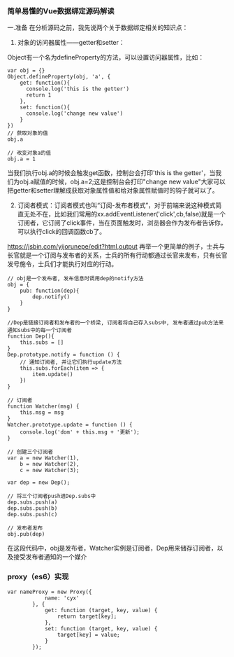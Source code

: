 ### 简单易懂的Vue数据绑定源码解读
一.准备
在分析源码之前，我先说两个关于数据绑定相关的知识点：

1. 对象的访问器属性——getter和setter：

Object有一个名为defineProperty的方法，可以设置访问器属性，比如：
```
var obj = {}
Object.defineProperty(obj, 'a', {
    get: function(){
      console.log('this is the getter')
      return 1
    },
    set: function(){
      console.log('change new value')
    }
})
// 获取对象的值
obj.a

// 改变对象a的值
obj.a = 1
```
当我们执行obj.a的时候会触发get函数，控制台会打印'this is the getter'，当我们为obj.a赋值的时候，obj.a=2;这是控制台会打印"change new value"大家可以把getter和setter理解成获取对象属性值和给对象属性赋值时的钩子就可以了。

2. 订阅者模式：订阅者模式也叫“订阅-发布者模式”，对于前端来说这种模式简直无处不在，比如我们常用的xx.addEventListener('click',cb,false)就是一个订阅者，它订阅了click事件，当在页面触发时，浏览器会作为发布者告诉你，可以执行click的回调函数cb了。

https://jsbin.com/yijorunepe/edit?html,output
再举一个更简单的例子，士兵与长官就是一个订阅与发布者的关系，士兵的所有行动都通过长官来发布，只有长官发号施令，士兵们才能执行对应的行动。
```
// obj是一个发布者, 发布信息时调用dep的notify方法
obj = {
    pub: function(dep){
        dep.notify()
    }
}

//Dep是链接订阅者和发布者的一个桥梁, 订阅者将自己存入subs中, 发布者通过pub方法来通知subs中的每一个订阅者
function Dep(){
    this.subs = []
}
Dep.prototype.notify = function () {
    // 通知订阅者, 并让它们执行update方法
    this.subs.forEach(item => {
        item.update()
    })
}

// 订阅者
function Watcher(msg) {
    this.msg = msg
}
Watcher.prototype.update = function () {
    console.log('dom' + this.msg + '更新');
}

// 创建三个订阅者
var a = new Watcher(1),
    b = new Watcher(2),
    c = new Watcher(3);

var dep = new Dep();

// 将三个订阅者push进Dep.subs中
dep.subs.push(a)
dep.subs.push(b)
dep.subs.push(c)

// 发布者发布
obj.pub(dep)
```
在这段代码中，obj是发布者，Watcher实例是订阅者，Dep用来储存订阅者，以及接受发布者通知的一个媒介

### proxy（es6）实现

```
var nameProxy = new Proxy({
			name: 'cyx'
		}, {
			get: function (target, key, value) {
				return target[key];
			},
			set: function (target, key, value) {
				target[key] = value;
			}
		});

```
